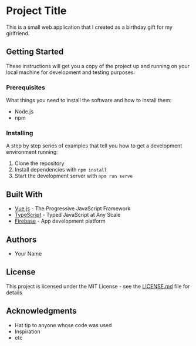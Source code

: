 # Project Title

This is a small web application that I created as a birthday gift for my girlfriend.

## Getting Started

These instructions will get you a copy of the project up and running on your local machine for development and testing purposes.

### Prerequisites

What things you need to install the software and how to install them:

- Node.js
- npm

### Installing

A step by step series of examples that tell you how to get a development environment running:

1. Clone the repository
2. Install dependencies with `npm install`
3. Start the development server with `npm run serve`

## Built With

- [Vue.js](https://vuejs.org/) - The Progressive JavaScript Framework
- [TypeScript](https://www.typescriptlang.org/) - Typed JavaScript at Any Scale
- [Firebase](https://firebase.google.com/) - App development platform

## Authors

- Your Name

## License

This project is licensed under the MIT License - see the [LICENSE.md](LICENSE.md) file for details

## Acknowledgments

- Hat tip to anyone whose code was used
- Inspiration
- etc